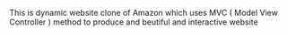 This is dynamic website clone of Amazon 
which uses MVC ( Model View Controller ) method to produce and beutiful and interactive website
